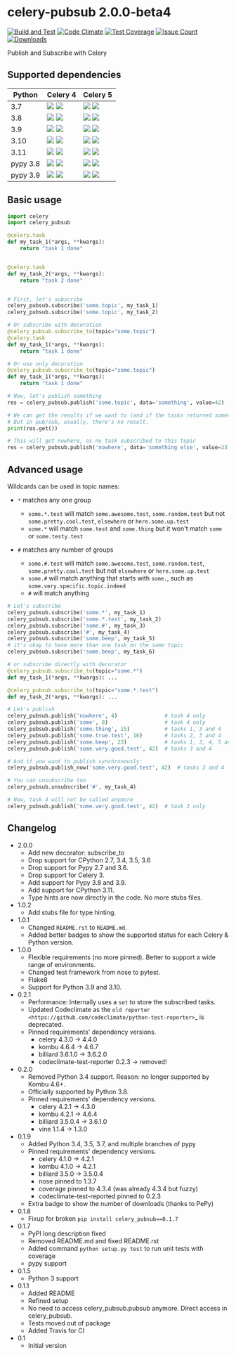 # celery-pubsub 2.0.0-beta4


[![Build and Test](https://github.com/Mulugruntz/celery-pubsub/actions/workflows/build.yml/badge.svg)](https://github.com/Mulugruntz/celery-pubsub/actions/workflows/build.yml)
[![Code Climate](https://codeclimate.com/github/Mulugruntz/celery-pubsub/badges/gpa.svg)](https://codeclimate.com/github/Mulugruntz/celery-pubsub)
[![Test Coverage](https://codeclimate.com/github/Mulugruntz/celery-pubsub/badges/coverage.svg)](https://codeclimate.com/github/Mulugruntz/celery-pubsub/coverage)
[![Issue Count](https://codeclimate.com/github/Mulugruntz/celery-pubsub/badges/issue_count.svg)](https://codeclimate.com/github/Mulugruntz/celery-pubsub)
[![Downloads](https://pepy.tech/badge/celery-pubsub)](https://pepy.tech/project/celery-pubsub)

Publish and Subscribe with Celery

## Supported dependencies

| Python   | Celery 4                                                              | Celery 5                                                              |
|----------|-----------------------------------------------------------------------|-----------------------------------------------------------------------|
| 3.7      | ![][badge-m_linux_3.7_celery4] ![][badge-t_linux_3.7_celery4]         | ![][badge-m_linux_3.7_celery5] ![][badge-t_linux_3.7_celery5]         |
| 3.8      | ![][badge-m_linux_3.8_celery4] ![][badge-t_linux_3.8_celery4]         | ![][badge-m_linux_3.8_celery5] ![][badge-t_linux_3.8_celery5]         |
| 3.9      | ![][badge-m_linux_3.9_celery4] ![][badge-t_linux_3.9_celery4]         | ![][badge-m_linux_3.9_celery5] ![][badge-t_linux_3.9_celery5]         |
| 3.10     | ![][badge-m_linux_3.10_celery4] ![][badge-t_linux_3.10_celery4]       | ![][badge-m_linux_3.10_celery5] ![][badge-t_linux_3.10_celery5]       |
| 3.11     | ![][badge-m_linux_3.11_celery4] ![][badge-t_linux_3.11_celery4]       | ![][badge-m_linux_3.11_celery5] ![][badge-t_linux_3.11_celery5]       |
| pypy 3.8 | ![][badge-m_linux_pypy3.8_celery4] ![][badge-t_linux_pypy3.8_celery4] | ![][badge-m_linux_pypy3.8_celery5] ![][badge-t_linux_pypy3.8_celery5] |
| pypy 3.9 | ![][badge-m_linux_pypy3.9_celery4] ![][badge-t_linux_pypy3.9_celery4] | ![][badge-m_linux_pypy3.9_celery5] ![][badge-t_linux_pypy3.9_celery5] |


## Basic usage

```python
import celery
import celery_pubsub

@celery.task
def my_task_1(*args, **kwargs):
    return "task 1 done"


@celery.task
def my_task_2(*args, **kwargs):
    return "task 2 done"


# First, let's subscribe
celery_pubsub.subscribe('some.topic', my_task_1)
celery_pubsub.subscribe('some.topic', my_task_2)

# Or subscribe with decoration
@celery_pubsub.subscribe_to(topic="some.topic")
@celery.task
def my_task_1(*args, **kwargs):
    return "task 1 done"

# Or use only decoration 
@celery_pubsub.subscribe_to(topic="some.topic")
def my_task_1(*args, **kwargs):
    return "task 1 done"

# Now, let's publish something
res = celery_pubsub.publish('some.topic', data='something', value=42)

# We can get the results if we want to (and if the tasks returned something)
# But in pub/sub, usually, there's no result.
print(res.get())

# This will get nowhere, as no task subscribed to this topic
res = celery_pubsub.publish('nowhere', data='something else', value=23)
```

## Advanced usage

Wildcards can be used in topic names:

* ``*`` matches any one group
   * ``some.*.test`` will match ``some.awesome.test``, ``some.random.test``
     but not ``some.pretty.cool.test``, ``elsewhere`` or ``here.some.up.test``
   * ``some.*`` will match ``some.test`` and ``some.thing`` but it won't
     match ``some`` or ``some.testy.test``

* ``#`` matches any number of groups
   * ``some.#.test`` will match ``some.awesome.test``, ``some.random.test``,
     ``some.pretty.cool.test`` but not ``elsewhere`` or ``here.some.up.test``
   * ``some.#`` will match anything that starts with ``some.``, such as
     ``some.very.specific.topic.indeed``
   * ``#`` will match anything

```python
# Let's subscribe
celery_pubsub.subscribe('some.*', my_task_1)
celery_pubsub.subscribe('some.*.test', my_task_2)
celery_pubsub.subscribe('some.#', my_task_3)
celery_pubsub.subscribe('#', my_task_4)
celery_pubsub.subscribe('some.beep', my_task_5)
# it's okay to have more than one task on the same topic
celery_pubsub.subscribe('some.beep', my_task_6)

# or subscribe directly with decorator
@celery_pubsub.subscribe_to(topic="some.*")
def my_task_1(*args, **kwargs): ...

@celery_pubsub.subscribe_to(topic="some.*.test")
def my_task_2(*args, **kwargs): ...

# Let's publish
celery_pubsub.publish('nowhere', 4)               # task 4 only
celery_pubsub.publish('some', 8)                  # task 4 only
celery_pubsub.publish('some.thing', 15)           # tasks 1, 3 and 4
celery_pubsub.publish('some.true.test', 16)       # tasks 2, 3 and 4
celery_pubsub.publish('some.beep', 23)            # tasks 1, 3, 4, 5 and 6
celery_pubsub.publish('some.very.good.test', 42)  # tasks 3 and 4

# And if you want to publish synchronously:
celery_pubsub.publish_now('some.very.good.test', 42)  # tasks 3 and 4

# You can unsubscribe too
celery_pubsub.unsubscribe('#', my_task_4)

# Now, task 4 will not be called anymore
celery_pubsub.publish('some.very.good.test', 42)  # task 3 only
```

## Changelog

* 2.0.0
    * Add new decorator: subscribe_to 
    * Drop support for CPython 2.7, 3.4, 3.5, 3.6
    * Drop support for Pypy 2.7 and 3.6.
    * Drop support for Celery 3.
    * Add support for Pypy 3.8 and 3.9.
    * Add support for CPython 3.11.
    * Type hints are now directly in the code. No more stubs files.
* 1.0.2
    * Add stubs file for type hinting.
* 1.0.1
    * Changed `README.rst` to `README.md`.
    * Added better badges to show the supported status for each Celery & Python version. 
* 1.0.0
    * Flexible requirements (no more pinned). Better to support a wide range of environments.
    * Changed test framework from nose to pytest.
    * Flake8
    * Support for Python 3.9 and 3.10.
* 0.2.1
    * Performance: Internally uses a ``set`` to store the subscribed tasks.
    * Updated Codeclimate as the `old reporter <https://github.com/codeclimate/python-test-reporter>`_ is deprecated.
    * Pinned requirements' dependency versions.
        * celery 4.3.0 -> 4.4.0
        * kombu 4.6.4 -> 4.6.7
        * billiard 3.6.1.0 -> 3.6.2.0
        * codeclimate-test-reporter 0.2.3 -> removed!
* 0.2.0
    * Removed Python 3.4 support. Reason: no longer supported by Kombu 4.6+.
    * Officially supported by Python 3.8.
    * Pinned requirements' dependency versions.
        * celery 4.2.1 -> 4.3.0
        * kombu 4.2.1 -> 4.6.4
        * billiard 3.5.0.4 -> 3.6.1.0
        * vine 1.1.4 -> 1.3.0
* 0.1.9
    * Added Python 3.4, 3.5, 3.7, and multiple branches of pypy
    * Pinned requirements' dependency versions.
        * celery 4.1.0 -> 4.2.1
        * kombu 4.1.0 -> 4.2.1
        * billiard 3.5.0 -> 3.5.0.4
        * nose pinned to 1.3.7
        * coverage pinned to 4.3.4 (was already 4.3.4 but fuzzy)
        * codeclimate-test-reported pinned to 0.2.3
    * Extra badge to show the number of downloads (thanks to PePy)
* 0.1.8
    * Fixup for broken ``pip install celery_pubsub==0.1.7``
* 0.1.7
    * PyPI long description fixed
    * Removed README.md and fixed README.rst
    * Added command ``python setup.py test`` to run unit tests with coverage
    * pypy support
* 0.1.5
    * Python 3 support
* 0.1.1
    * Added README
    * Refined setup
    * No need to access celery_pubsub.pubsub anymore. Direct access in celery_pubsub.
    * Tests moved out of package
    * Added Travis for CI
* 0.1
    * Initial version

[//]: # (Badges)
[//]: # (Status in master)
[badge-m_linux_3.7_celery3]: https://byob.yarr.is/Mulugruntz/celery-pubsub/m_linux_3.7_celery3/shields
[badge-m_linux_3.7_celery4]: https://byob.yarr.is/Mulugruntz/celery-pubsub/m_linux_3.7_celery4/shields
[badge-m_linux_3.7_celery5]: https://byob.yarr.is/Mulugruntz/celery-pubsub/m_linux_3.7_celery5/shields

[badge-m_linux_3.8_celery3]: https://byob.yarr.is/Mulugruntz/celery-pubsub/m_linux_3.8_celery3/shields
[badge-m_linux_3.8_celery4]: https://byob.yarr.is/Mulugruntz/celery-pubsub/m_linux_3.8_celery4/shields
[badge-m_linux_3.8_celery5]: https://byob.yarr.is/Mulugruntz/celery-pubsub/m_linux_3.8_celery5/shields

[badge-m_linux_3.9_celery3]: https://byob.yarr.is/Mulugruntz/celery-pubsub/m_linux_3.9_celery3/shields
[badge-m_linux_3.9_celery4]: https://byob.yarr.is/Mulugruntz/celery-pubsub/m_linux_3.9_celery4/shields
[badge-m_linux_3.9_celery5]: https://byob.yarr.is/Mulugruntz/celery-pubsub/m_linux_3.9_celery5/shields

[badge-m_linux_3.10_celery3]: https://byob.yarr.is/Mulugruntz/celery-pubsub/m_linux_3.10_celery3/shields
[badge-m_linux_3.10_celery4]: https://byob.yarr.is/Mulugruntz/celery-pubsub/m_linux_3.10_celery4/shields
[badge-m_linux_3.10_celery5]: https://byob.yarr.is/Mulugruntz/celery-pubsub/m_linux_3.10_celery5/shields

[badge-m_linux_3.11_celery3]: https://byob.yarr.is/Mulugruntz/celery-pubsub/m_linux_3.11_celery3/shields
[badge-m_linux_3.11_celery4]: https://byob.yarr.is/Mulugruntz/celery-pubsub/m_linux_3.11_celery4/shields
[badge-m_linux_3.11_celery5]: https://byob.yarr.is/Mulugruntz/celery-pubsub/m_linux_3.11_celery5/shields

[badge-m_linux_pypy3.8_celery3]: https://byob.yarr.is/Mulugruntz/celery-pubsub/m_linux_pypy-3.8_celery3/shields
[badge-m_linux_pypy3.8_celery4]: https://byob.yarr.is/Mulugruntz/celery-pubsub/m_linux_pypy-3.8_celery4/shields
[badge-m_linux_pypy3.8_celery5]: https://byob.yarr.is/Mulugruntz/celery-pubsub/m_linux_pypy-3.8_celery5/shields

[badge-m_linux_pypy3.9_celery3]: https://byob.yarr.is/Mulugruntz/celery-pubsub/m_linux_pypy-3.9_celery3/shields
[badge-m_linux_pypy3.9_celery4]: https://byob.yarr.is/Mulugruntz/celery-pubsub/m_linux_pypy-3.9_celery4/shields
[badge-m_linux_pypy3.9_celery5]: https://byob.yarr.is/Mulugruntz/celery-pubsub/m_linux_pypy-3.9_celery5/shields

[//]: # (Status in tagged version)
[badge-t_linux_3.7_celery3]: https://byob.yarr.is/Mulugruntz/celery-pubsub/2.0.0-beta3_linux_3.7_celery3/shields
[badge-t_linux_3.7_celery4]: https://byob.yarr.is/Mulugruntz/celery-pubsub/2.0.0-beta3_linux_3.7_celery4/shields
[badge-t_linux_3.7_celery5]: https://byob.yarr.is/Mulugruntz/celery-pubsub/2.0.0-beta3_linux_3.7_celery5/shields

[badge-t_linux_3.8_celery3]: https://byob.yarr.is/Mulugruntz/celery-pubsub/2.0.0-beta3_linux_3.8_celery3/shields
[badge-t_linux_3.8_celery4]: https://byob.yarr.is/Mulugruntz/celery-pubsub/2.0.0-beta3_linux_3.8_celery4/shields
[badge-t_linux_3.8_celery5]: https://byob.yarr.is/Mulugruntz/celery-pubsub/2.0.0-beta3_linux_3.8_celery5/shields

[badge-t_linux_3.9_celery3]: https://byob.yarr.is/Mulugruntz/celery-pubsub/2.0.0-beta3_linux_3.9_celery3/shields
[badge-t_linux_3.9_celery4]: https://byob.yarr.is/Mulugruntz/celery-pubsub/2.0.0-beta3_linux_3.9_celery4/shields
[badge-t_linux_3.9_celery5]: https://byob.yarr.is/Mulugruntz/celery-pubsub/2.0.0-beta3_linux_3.9_celery5/shields

[badge-t_linux_3.10_celery3]: https://byob.yarr.is/Mulugruntz/celery-pubsub/2.0.0-beta3_linux_3.10_celery3/shields
[badge-t_linux_3.10_celery4]: https://byob.yarr.is/Mulugruntz/celery-pubsub/2.0.0-beta3_linux_3.10_celery4/shields
[badge-t_linux_3.10_celery5]: https://byob.yarr.is/Mulugruntz/celery-pubsub/2.0.0-beta3_linux_3.10_celery5/shields

[badge-t_linux_3.11_celery3]: https://byob.yarr.is/Mulugruntz/celery-pubsub/2.0.0-beta3_linux_3.11_celery3/shields
[badge-t_linux_3.11_celery4]: https://byob.yarr.is/Mulugruntz/celery-pubsub/2.0.0-beta3_linux_3.11_celery4/shields
[badge-t_linux_3.11_celery5]: https://byob.yarr.is/Mulugruntz/celery-pubsub/2.0.0-beta3_linux_3.11_celery5/shields

[badge-t_linux_pypy3.8_celery3]: https://byob.yarr.is/Mulugruntz/celery-pubsub/2.0.0-beta3_linux_pypy-3.8_celery3/shields
[badge-t_linux_pypy3.8_celery4]: https://byob.yarr.is/Mulugruntz/celery-pubsub/2.0.0-beta3_linux_pypy-3.8_celery4/shields
[badge-t_linux_pypy3.8_celery5]: https://byob.yarr.is/Mulugruntz/celery-pubsub/2.0.0-beta3_linux_pypy-3.8_celery5/shields

[badge-t_linux_pypy3.9_celery3]: https://byob.yarr.is/Mulugruntz/celery-pubsub/2.0.0-beta3_linux_pypy-3.9_celery3/shields
[badge-t_linux_pypy3.9_celery4]: https://byob.yarr.is/Mulugruntz/celery-pubsub/2.0.0-beta3_linux_pypy-3.9_celery4/shields
[badge-t_linux_pypy3.9_celery5]: https://byob.yarr.is/Mulugruntz/celery-pubsub/2.0.0-beta3_linux_pypy-3.9_celery5/shields
